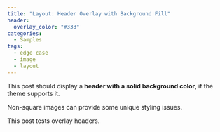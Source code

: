 ```yaml
---
title: "Layout: Header Overlay with Background Fill"
header:
  overlay_color: "#333"
categories:
  - Samples
tags:
  - edge case
  - image
  - layout
---
```


This post should display a **header with a solid background color**, if the theme supports it.

Non-square images can provide some unique styling issues.

This post tests overlay headers.